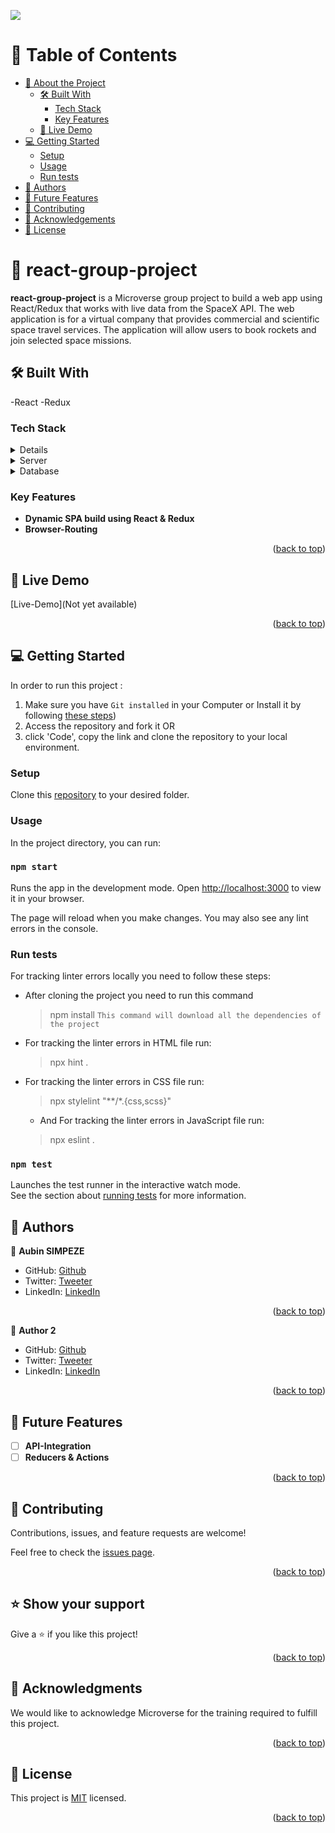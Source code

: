 <a name="readme-top"></a>
![](https://img.shields.io/badge/Microverse-blueviolet)
<!-- TABLE OF CONTENTS -->

# 📗 Table of Contents

- [📖 About the Project](#about-project)
  - [🛠 Built With](#built-with)
    - [Tech Stack](#tech-stack)
    - [Key Features](#key-features)
  - [🚀 Live Demo](#live-demo)
- [💻 Getting Started](#getting-started)
  - [Setup](#setup)
  - [Usage](#usage)
  - [Run tests](#run-tests)
- [👥 Authors](#authors)
- [🔭 Future Features](#future-features)
- [🤝 Contributing](#contributing)
- [🙏 Acknowledgements](#acknowledgements)
- [📝 License](#license)

<!-- PROJECT DESCRIPTION -->

# 📖 react-group-project <a name="about-project"></a>

**react-group-project** is a Microverse group project to build a web app using React/Redux that works with live data from the SpaceX API. The web application is for a virtual company that provides commercial and scientific space travel services. The application will allow users to book rockets and join selected space missions.

## 🛠 Built With <a name="built-with"></a>
-React
-Redux

### Tech Stack <a name="tech-stack">

<details>
  <summary>Client</summary>
  <ul>
    <li><a href="https://reactjs.org/">React.js</a></li>
  </ul>
  <ul>
    <li><a href="https://redux.js.org/">Redux.js</a></li>
  </ul>
</details>

<details>
  <summary>Server</summary>
  <ul>
    <li>None</li>
  </ul>
</details>

<details>
<summary>Database</summary>
  <ul>
    <li><a href="https://api.spacexdata.com/v3">SpaceX API</a></li>
  </ul>
</details>

<!-- Features -->

### Key Features <a name="key-features"></a>

- **Dynamic SPA build using React & Redux**
- **Browser-Routing**


<p align="right">(<a href="#readme-top">back to top</a>)</p>

<!-- LIVE DEMO -->

## 🚀 Live Demo <a name="live-demo"></a>

[Live-Demo](Not yet available)

<p align="right">(<a href="#readme-top">back to top</a>)</p>

<!-- GETTING STARTED -->

## 💻 Getting Started <a name="getting-started"></a>

In order to run this project :

1. Make sure you have `Git installed` in your Computer or Install it by following [these steps](https://git-scm.com/book/en/v2/Getting-Started-Installing-Git))
2. Access the repository and fork it OR
3. click 'Code', copy the link and clone the repository to your local environment.

### Setup

Clone this [repository](https://github.com/mudasiri/react-group-project.git) to your desired folder.

### Usage

In the project directory, you can run:

### `npm start`

Runs the app in the development mode.
Open [http://localhost:3000](http://localhost:3000) to view it in your browser.

The page will reload when you make changes.
You may also see any lint errors in the console.

### Run tests
For tracking linter errors locally you need to follow these steps:

- After cloning the project you need to run this command
  > npm install
   `This command will download all the dependencies of the project`

- For tracking the linter errors in HTML file run:
  > npx hint .

- For tracking the linter errors in CSS file run:
  > npx stylelint "**/*.{css,scss}"

  - And For tracking the linter errors in JavaScript file run:
  > npx eslint .
### `npm test`

Launches the test runner in the interactive watch mode.\
See the section about [running tests](https://facebook.github.io/create-react-app/docs/running-tests) for more information.

<!-- AUTHORS -->

## 👥 Authors <a name="authors"></a>

👤 **Aubin SIMPEZE**

- GitHub: [Github](https://github.com/aubinleyoung)
- Twitter: [Tweeter](https://twitter.com/aubin_simpeze)
- LinkedIn: [LinkedIn](https://www.linkedin.com/in/aubin-simpeze-7a5b7a220/)


<p align="right">(<a href="#readme-top">back to top</a>)</p>

👤 **Author 2**

- GitHub: [Github]()
- Twitter: [Tweeter]()
- LinkedIn: [LinkedIn]()

<p align="right">(<a href="#readme-top">back to top</a>)</p>

<!-- FUTURE FEATURES -->

## 🔭 Future Features <a name="future-features"></a>

- [ ] **API-Integration**
- [ ] **Reducers & Actions**

<p align="right">(<a href="#readme-top">back to top</a>)</p>

<!-- CONTRIBUTING -->

## 🤝 Contributing <a name="contributing"></a>

Contributions, issues, and feature requests are welcome!

Feel free to check the [issues page](https://github.com/mudasiri/react-group-project/issues).

<p align="right">(<a href="#readme-top">back to top</a>)</p>

<!-- SUPPORT -->

## ⭐️ Show your support <a name="support"></a>

Give a ⭐️ if you like this project!

<p align="right">(<a href="#readme-top">back to top</a>)</p>


<!-- ACKNOWLEDGEMENTS -->

## 🙏 Acknowledgments <a name="acknowledgements"></a>

We would like to acknowledge Microverse for the training required to fulfill this project.

<p align="right">(<a href="#readme-top">back to top</a>)</p>

<!-- LICENSE -->

## 📝 License <a name="license"></a>

This project is [MIT](./LICENSE) licensed.

<p align="right">(<a href="#readme-top">back to top</a>)</p>
